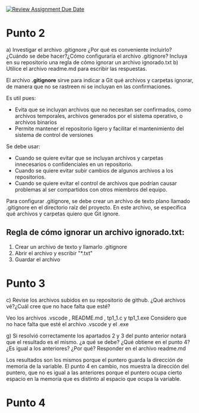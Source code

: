 [![Review Assignment Due Date](https://classroom.github.com/assets/deadline-readme-button-22041afd0340ce965d47ae6ef1cefeee28c7c493a6346c4f15d667ab976d596c.svg)](https://classroom.github.com/a/kl-E8VQf)

# Punto 2
a) Investigar el archivo .gitignore ¿Por qué es conveniente incluirlo? ¿Cuándo se debe hacer?¿Cómo configuraría el archivo .gitignore?
Incluya en su repositorio una regla de cómo ignorar un archivo ignorado.txt
b) Utilice el archivo readme.md para escribir las respuestas.

El archivo **.gitignore** sirve para indicar a Git qué archivos y carpetas ignorar, de manera que no se rastreen ni se incluyan en las confirmaciones. 

Es util pues:
- Evita que se incluyan archivos que no necesitan ser confirmados, como archivos temporales, archivos generados por el sistema operativo, o archivos binarios
- Permite mantener el repositorio ligero y facilitar el mantenimiento del sistema de control de versiones

Se debe usar:
- Cuando se quiere evitar que se incluyan archivos y carpetas innecesarios o confidenciales en un repositorio. 
- Cuando se quiere evitar subir cambios de algunos archivos a los repositorios. 
- Cuando se quiere evitar el control de archivos que podrían causar problemas al ser compartidos con otros miembros del equipo.

Para configurar .gitignore, se debe crear un archivo de texto plano llamado .gitignore en el directorio raíz del proyecto. En este archivo, se especifica qué archivos y carpetas quiero que Git ignore. 

## Regla de cómo ignorar un archivo ignorado.txt:
1. Crear un archivo de texto y llamarlo .gitignore
2. Abrir el archivo y escribir "*.txt"
3. Guardar el archivo

# Punto 3
c) Revise los archivos subidos en su repositorio de github. ¿Qué archivos
vé?¿Cuál cree que no hace falta que esté?

Veo los archivos .vscode , README.md , tp1_1.c y tp1_1.exe 
Considero que no hace falta que esté el archivo .vscode y el .exe

g) Si resolvió correctamente los apartados 2 y 3 del punto anterior notará que el resultado es el mismo. ¿a qué se debe? ¿Qué obtiene en el punto 4? ¿Es igual a los anteriores? ¿Por qué? Responder en el archivo readme.md

Los resultados son los mismos porque el puntero guarda la dirección de memoria de la variable. El punto 4 en cambio, nos muestra la dirección del puntero, que no es igual a las anteriores porque el puntero ocupa cierto espacio en la memoria que es distinto al espacio que ocupa la variable.

# Punto 4